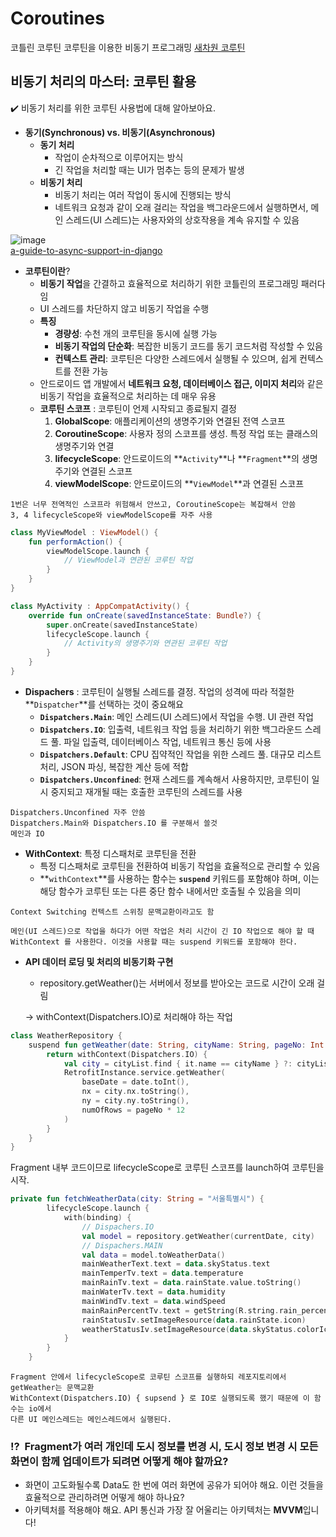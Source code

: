 # Coroutines
코틀린 코루틴 코루틴을 이용한 비동기 프로그래밍
[새차원 코루틴](https://www.inflearn.com/course/%EC%83%88%EC%B0%A8%EC%9B%90-%EC%BD%94%ED%8B%80%EB%A6%B0-%EC%BD%94%EB%A3%A8%ED%8B%B4#curriculum)

## 비동기 처리의 마스터: 코루틴 활용

<aside>
✔️ 비동기 처리를 위한 코루틴 사용법에 대해 알아보아요.

</aside>

- **동기(Synchronous) vs. 비동기(Asynchronous)**
    - **동기 처리**
        - 작업이 순차적으로 이루어지는 방식
        - 긴 작업을 처리할 때는 UI가 멈추는 등의 문제가 발생
    - **비동기 처리**
        - 비동기 처리는 여러 작업이 동시에 진행되는 방식
        - 네트워크 요청과 같이 오래 걸리는 작업을 백그라운드에서 실행하면서, 메인 스레드(UI 스레드)는 사용자와의 상호작용을 계속 유지할 수 있음
     

![image](https://github.com/chihyeonwon/Coroutines/assets/58906858/0df2beda-38e2-4db5-865a-46996b23d45c)      
[a-guide-to-async-support-in-django](https://xn--dev-c28m.to/pragativerma18/unlocking-performance-a-guide-to-async-support-in-django-2jdj)     

- **코루틴이란**?
    - **비동기 작업**을 간결하고 효율적으로 처리하기 위한 코틀린의 프로그래밍 패러다임
    - UI 스레드를 차단하지 않고 비동기 작업을 수행
    - **특징**
        - **경량성**: 수천 개의 코루틴을 동시에 실행 가능
        - **비동기 작업의 단순화**: 복잡한 비동기 코드를 동기 코드처럼 작성할 수 있음
        - **컨텍스트 관리**: 코루틴은 다양한 스레드에서 실행될 수 있으며, 쉽게 컨텍스트를 전환 가능
    - 안드로이드 앱 개발에서 **네트워크 요청, 데이터베이스 접근, 이미지 처리**와 같은 비동기 작업을 효율적으로 처리하는 데 매우 유용
    - **코루틴 스코프** : 코루틴이 언제 시작되고 종료될지 결정
        1. **GlobalScope**: 애플리케이션의 생명주기와 연결된 전역 스코프
        2. **CoroutineScope**: 사용자 정의 스코프를 생성. 특정 작업 또는 클래스의 생명주기와 연결
        3. **lifecycleScope**: 안드로이드의 **`Activity`**나 **`Fragment`**의 생명주기와 연결된 스코프
        4. **viewModelScope**: 안드로이드의 **`ViewModel`**과 연결된 스코프
```
1번은 너무 전역적인 스코프라 위험해서 안쓰고, CoroutineScope는 복잡해서 안씀
3, 4 lifecycleScope와 viewModelScope를 자주 사용
```
```kotlin
class MyViewModel : ViewModel() {
    fun performAction() {
        viewModelScope.launch {
            // ViewModel과 연관된 코루틴 작업
        }
    }
}

class MyActivity : AppCompatActivity() {
    override fun onCreate(savedInstanceState: Bundle?) {
        super.onCreate(savedInstanceState)
        lifecycleScope.launch {
            // Activity의 생명주기와 연관된 코루틴 작업
        }
    }
}
```
- **Dispachers** : 코루틴이 실행될 스레드를 결정. 작업의 성격에 따라 적절한 **`Dispatcher`**를 선택하는 것이 중요해요
    - **`Dispatchers.Main`**: 메인 스레드(UI 스레드)에서 작업을 수행. UI 관련 작업
    - **`Dispatchers.IO`**: 입출력, 네트워크 작업 등을 처리하기 위한 백그라운드 스레드 풀. 파일 입출력, 데이터베이스 작업, 네트워크 통신 등에 사용
    - **`Dispatchers.Default`**: CPU 집약적인 작업을 위한 스레드 풀. 대규모 리스트 처리, JSON 파싱, 복잡한 계산 등에 적합
    - **`Dispatchers.Unconfined`**: 현재 스레드를 계속해서 사용하지만, 코루틴이 일시 중지되고 재개될 때는 호출한 코루틴의 스레드를 사용
```
Dispatchers.Unconfined 자주 안씀
Dispatchers.Main와 Dispatchers.IO 를 구분해서 쓸것
메인과 IO

```    
- **WithContext**: 특정 디스패처로 코루틴을 전환
    - 특정 디스패처로 코루틴을 전환하여 비동기 작업을 효율적으로 관리할 수 있음
    - **`withContext`**를 사용하는 함수는 **`suspend`** 키워드를 포함해야 하며, 이는 해당 함수가 코루틴 또는 다른 중단 함수 내에서만 호출될 수 있음을 의미
```
Context Switching 컨텍스트 스위칭 문맥교환이라고도 함

메인(UI 스레드)으로 작업을 하다가 어떤 작업은 처리 시간이 긴 IO 작업으로 해야 할 때
WithContext 를 사용한다. 이것을 사용할 때는 suspend 키워드를 포함해야 한다.
```
- **API 데이터 로딩 및 처리의 비동기화 구현**
    - repository.getWeather()는 서버에서 정보를 받아오는 코드로 시간이 오래 걸림
    
    → withContext(Dispatchers.IO)로 처리해야 하는 작업
```kotlin
class WeatherRepository {
    suspend fun getWeather(date: String, cityName: String, pageNo: Int = 1): WeatherModel {
        return withContext(Dispatchers.IO) {
            val city = cityList.find { it.name == cityName } ?: cityList.first()
            RetrofitInstance.service.getWeather(
                baseDate = date.toInt(),
                nx = city.nx.toString(),
                ny = city.ny.toString(),
                numOfRows = pageNo * 12
            )
        }
    }
}
```
Fragment 내부 코드이므로 lifecycleScope로 코루틴 스코프를 launch하여 코루틴을 시작.
```kotlin
private fun fetchWeatherData(city: String = "서울특별시") {
        lifecycleScope.launch {
            with(binding) {
                // Dispachers.IO
                val model = repository.getWeather(currentDate, city)
                // Dispachers.MAIN
                val data = model.toWeatherData()
                mainWeatherText.text = data.skyStatus.text
                mainTemperTv.text = data.temperature
                mainRainTv.text = data.rainState.value.toString()
                mainWaterTv.text = data.humidity
                mainWindTv.text = data.windSpeed
                mainRainPercentTv.text = getString(R.string.rain_percent, data.rainPercent)
                rainStatusIv.setImageResource(data.rainState.icon)
                weatherStatusIv.setImageResource(data.skyStatus.colorIcon)
            }
        }
    }
```

```
Fragment 안에서 lifecycleScope로 코루틴 스코프를 실행하되 레포지토리에서 getWeather는 문맥교환
WithContext(Dispatchers.IO) { supsend } 로 IO로 실행되도록 했기 때문에 이 함수는 io에서
다른 UI 메인스레드는 메인스레드에서 실행된다. 
```
### ⁉️  Fragment가 여러 개인데 도시 정보를 변경 시, 도시 정보 변경 시 모든 화면이 함께 업데이트가 되려면 어떻게 해야 할까요?

- 화면이 고도화될수록 Data도 한 번에 여러 화면에 공유가 되어야 해요. 이런 것들을 효율적으로 관리하려면 어떻게 해야 하나요?
- 아키텍처를 적용해야 해요. API 통신과 가장 잘 어울리는 아키텍처는 **MVVM**입니다!

